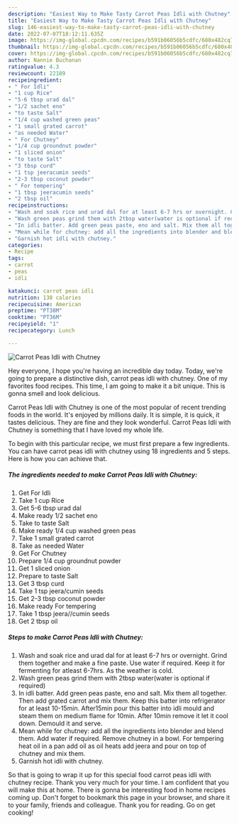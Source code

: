 ```yaml
---
description: "Easiest Way to Make Tasty Carrot Peas Idli with Chutney"
title: "Easiest Way to Make Tasty Carrot Peas Idli with Chutney"
slug: 146-easiest-way-to-make-tasty-carrot-peas-idli-with-chutney
date: 2022-07-07T18:12:11.635Z
image: https://img-global.cpcdn.com/recipes/b591b06056b5cdfc/680x482cq70/carrot-peas-idli-with-chutney-recipe-main-photo.jpg
thumbnail: https://img-global.cpcdn.com/recipes/b591b06056b5cdfc/680x482cq70/carrot-peas-idli-with-chutney-recipe-main-photo.jpg
cover: https://img-global.cpcdn.com/recipes/b591b06056b5cdfc/680x482cq70/carrot-peas-idli-with-chutney-recipe-main-photo.jpg
author: Nannie Buchanan
ratingvalue: 4.3
reviewcount: 22189
recipeingredient:
- " For Idli"
- "1 cup Rice"
- "5-6 tbsp urad dal"
- "1/2 sachet eno"
- "to taste Salt"
- "1/4 cup washed green peas"
- "1 small grated carrot"
- "as needed Water"
- " For Chutney"
- "1/4 cup groundnut powder"
- "1 sliced onion"
- "to taste Salt"
- "3 tbsp curd"
- "1 tsp jeeracumin seeds"
- "2-3 tbsp coconut powder"
- " For tempering"
- "1 tbsp jeeracumin seeds"
- "2 tbsp oil"
recipeinstructions:
- "Wash and soak rice and urad dal for at least 6-7 hrs or overnight. Grind them together and make a fine paste. Use water if required. Keep it for fermenting for atleast 6-7hrs. As the weather is cold."
- "Wash green peas grind them with 2tbsp water(water is optional if required)"
- "In idli batter. Add green peas paste, eno and salt. Mix them all together. Then add grated carrot and mix them. Keep this batter into refrigerator for at least 10-15min. After15min pour this batter into idli mould and steam them on medium flame for 10min. After 10min remove it let it cool down. Demould it and serve."
- "Mean while for chutney: add all the ingredients into blender and blend them. Add water if required. Remove chutney in a bowl. For tempering heat oil in a pan add oil as oil heats add jeera and pour on top of chutney and mix them."
- "Garnish hot idli with chutney."
categories:
- Recipe
tags:
- carrot
- peas
- idli

katakunci: carrot peas idli 
nutrition: 138 calories
recipecuisine: American
preptime: "PT38M"
cooktime: "PT36M"
recipeyield: "1"
recipecategory: Lunch

---
```



![Carrot Peas Idli with Chutney](https://img-global.cpcdn.com/recipes/b591b06056b5cdfc/680x482cq70/carrot-peas-idli-with-chutney-recipe-main-photo.jpg)

Hey everyone, I hope you're having an incredible day today. Today, we're going to prepare a distinctive dish, carrot peas idli with chutney. One of my favorites food recipes. This time, I am going to make it a bit unique. This is gonna smell and look delicious.



Carrot Peas Idli with Chutney is one of the most popular of recent trending foods in the world. It's enjoyed by millions daily. It is simple, it is quick, it tastes delicious. They are fine and they look wonderful. Carrot Peas Idli with Chutney is something that I have loved my whole life.


To begin with this particular recipe, we must first prepare a few ingredients. You can have carrot peas idli with chutney using 18 ingredients and 5 steps. Here is how you can achieve that.

<!--inarticleads1-->

##### The ingredients needed to make Carrot Peas Idli with Chutney:

1. Get  For Idli
1. Take 1 cup Rice
1. Get 5-6 tbsp urad dal
1. Make ready 1/2 sachet eno
1. Take to taste Salt
1. Make ready 1/4 cup washed green peas
1. Take 1 small grated carrot
1. Take as needed Water
1. Get  For Chutney
1. Prepare 1/4 cup groundnut powder
1. Get 1 sliced onion
1. Prepare to taste Salt
1. Get 3 tbsp curd
1. Take 1 tsp jeera/cumin seeds
1. Get 2-3 tbsp coconut powder
1. Make ready  For tempering
1. Take 1 tbsp jeera//cumin seeds
1. Get 2 tbsp oil




<!--inarticleads2-->

##### Steps to make Carrot Peas Idli with Chutney:

1. Wash and soak rice and urad dal for at least 6-7 hrs or overnight. Grind them together and make a fine paste. Use water if required. Keep it for fermenting for atleast 6-7hrs. As the weather is cold.
1. Wash green peas grind them with 2tbsp water(water is optional if required)
1. In idli batter. Add green peas paste, eno and salt. Mix them all together. Then add grated carrot and mix them. Keep this batter into refrigerator for at least 10-15min. After15min pour this batter into idli mould and steam them on medium flame for 10min. After 10min remove it let it cool down. Demould it and serve.
1. Mean while for chutney: add all the ingredients into blender and blend them. Add water if required. Remove chutney in a bowl. For tempering heat oil in a pan add oil as oil heats add jeera and pour on top of chutney and mix them.
1. Garnish hot idli with chutney.




So that is going to wrap it up for this special food carrot peas idli with chutney recipe. Thank you very much for your time. I am confident that you will make this at home. There is gonna be interesting food in home recipes coming up. Don't forget to bookmark this page in your browser, and share it to your family, friends and colleague. Thank you for reading. Go on get cooking!
